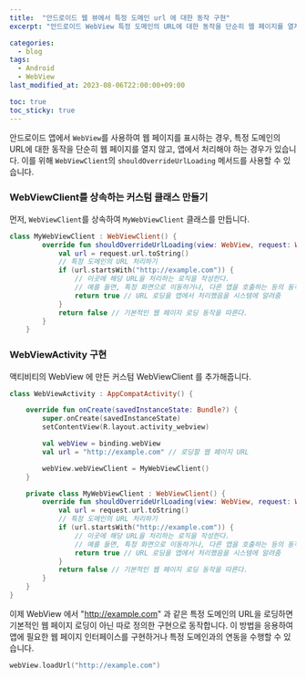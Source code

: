 ```yaml
---
title:  "안드로이드 웹 뷰에서 특정 도메인 url 에 대한 동작 구현"
excerpt: "안드로이드 WebView 특정 도메인의 URL에 대한 동작을 단순히 웹 페이지를 열지 않고, 앱에서 처리해야 하도록 구현"

categories:
  - blog
tags:
  - Android
  - WebView
last_modified_at: 2023-08-06T22:00:00+09:00

toc: true
toc_sticky: true
---
```


안드로이드 앱에서 `WebView`를 사용하여 웹 페이지를 표시하는 경우, 특정 도메인의 URL에 대한 동작을 단순히 웹 페이지를 열지 않고, 앱에서 처리해야 하는 경우가 있습니다. 이를 위해 `WebViewClient`의 `shouldOverrideUrlLoading` 메서드를 사용할 수 있습니다. 

### WebViewClient를 상속하는 커스텀 클래스 만들기
먼저, `WebViewClient`를 상속하여 `MyWebViewClient` 클래스를 만듭니다.
```kotlin
class MyWebViewClient : WebViewClient() {
        override fun shouldOverrideUrlLoading(view: WebView, request: WebResourceRequest): Boolean {
            val url = request.url.toString()
            // 특정 도메인의 URL 처리하기
            if (url.startsWith("http://example.com")) {
                // 이곳에 해당 URL을 처리하는 로직을 작성한다.
                // 예를 들면, 특정 화면으로 이동하거나, 다른 앱을 호출하는 등의 동작을 수행할 수 있다.
                return true // URL 로딩을 앱에서 처리했음을 시스템에 알려줌
            }
            return false // 기본적인 웹 페이지 로딩 동작을 따른다.
        }
    }
```

### WebViewActivity 구현
액티비티의 WebView 에 만든 커스텀 WebViewClient 를 추가해줍니다. 

```kotlin
class WebViewActivity : AppCompatActivity() {

    override fun onCreate(savedInstanceState: Bundle?) {
        super.onCreate(savedInstanceState)
        setContentView(R.layout.activity_webview)

        val webView = binding.webView
        val url = "http://example.com" // 로딩할 웹 페이지 URL

        webView.webViewClient = MyWebViewClient()
    }

    private class MyWebViewClient : WebViewClient() {
        override fun shouldOverrideUrlLoading(view: WebView, request: WebResourceRequest): Boolean {
            val url = request.url.toString()
            // 특정 도메인의 URL 처리하기
            if (url.startsWith("http://example.com")) {
                // 이곳에 해당 URL을 처리하는 로직을 작성한다.
                // 예를 들면, 특정 화면으로 이동하거나, 다른 앱을 호출하는 등의 동작을 수행할 수 있다.
                return true // URL 로딩을 앱에서 처리했음을 시스템에 알려줌
            }
            return false // 기본적인 웹 페이지 로딩 동작을 따른다.
        }
    }
}
```

이제 WebView 에서 "http://example.com" 과 같은 특정 도메인의 URL을 로딩하면 기본적인 웹 페이지 로딩이 아닌 따로 정의한 구현으로 동작합니다. 이 방법을 응용하여 앱에 필요한 웹 페이지 인터페이스를 구현하거나 특정 도메인과의 연동을 수행할 수 있습니다.

```kotlin
webView.loadUrl("http://example.com")
```
